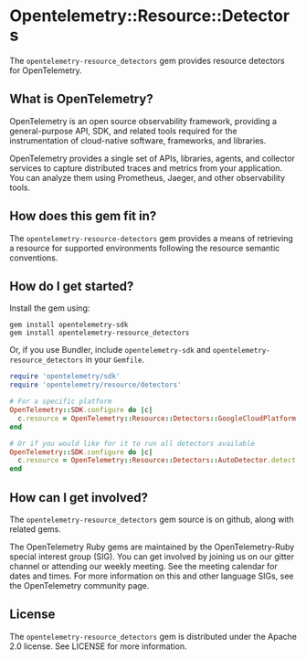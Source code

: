 # Opentelemetry::Resource::Detectors

The `opentelemetry-resource_detectors` gem provides resource detectors for OpenTelemetry.

## What is OpenTelemetry?

OpenTelemetry is an open source observability framework, providing a general-purpose API, SDK, and related tools required for the instrumentation of cloud-native software, frameworks, and libraries.

OpenTelemetry provides a single set of APIs, libraries, agents, and collector services to capture distributed traces and metrics from your application. You can analyze them using Prometheus, Jaeger, and other observability tools.

## How does this gem fit in?

The `opentelemetry-resource-detectors` gem provides a means of retrieving a resource for supported environments following the resource semantic conventions.

## How do I get started?

Install the gem using:

```
gem install opentelemetry-sdk
gem install opentelemetry-resource_detectors
```

Or, if you use Bundler, include `opentelemetry-sdk` and `opentelemetry-resource_detectors` in your `Gemfile`.

```rb
require 'opentelemetry/sdk'
require 'opentelemetry/resource/detectors'

# For a specific platform
OpenTelemetry::SDK.configure do |c|
  c.resource = OpenTelemetry::Resource::Detectors::GoogleCloudPlatform.detect
end

# Or if you would like for it to run all detectors available
OpenTelemetry::SDK.configure do |c|
  c.resource = OpenTelemetry::Resource::Detectors::AutoDetector.detect
end
```

## How can I get involved?

The `opentelemetry-resource_detectors` gem source is on github, along with related gems.

The OpenTelemetry Ruby gems are maintained by the OpenTelemetry-Ruby special interest group (SIG). You can get involved by joining us on our gitter channel or attending our weekly meeting. See the meeting calendar for dates and times. For more information on this and other language SIGs, see the OpenTelemetry community page.

## License

The `opentelemetry-resource_detectors` gem is distributed under the Apache 2.0 license. See LICENSE for more information.
